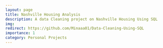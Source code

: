 ```yaml
---
layout: page
title: Nashville Housing Analysis
description: A data Cleaning project on Nashville Housing Using SQL
img:
redirect: https://github.com/Minaaa01/Data-Cleaning-Using-SQL
importance: 1
category: Personal Projects
---
```

